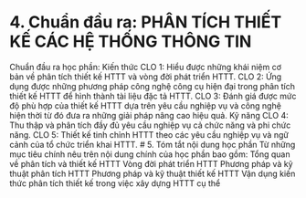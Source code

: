 # 4. Chuẩn đầu ra: PHÂN TÍCH THIẾT KẾ CÁC HỆ THỐNG THÔNG TIN
Chuẩn đầu ra học phần:
Kiến thức CLO 1: Hiểu được những khái niệm cơ bản về phân tích thiết kế HTTT và vòng đời phát triển HTTT.
CLO 2: Ứng dụng được những phương pháp công nghệ công cụ hiện đại trong phân tích thiết kế HTTT để hình thành tài liệu đặc tả HTTT.
CLO 3: Đánh giá được mức độ phù hợp của thiết kế HTTT dựa trên yêu cầu nghiệp vụ và công nghệ hiện thời từ đó đưa ra những giải pháp nâng cao hiệu quả.
Kỹ năng CLO 4: Thu thập và phân tích đầy đủ yêu cầu nghiệp vụ cả chức năng và phi chức năng.
CLO 5: Thiết kế tinh chỉnh HTTT theo các yêu cầu nghiệp vụ và ngữ cảnh của tổ chức triển khai HTTT. # 5. Tóm tắt nội dung học phần
Từ những mục tiêu chính nêu trên nội dung chính của học phần bao gồm: Tổng quan về phân tích và thiết kế HTTT Vòng đời phát triển HTTT Phương pháp và kỹ thuật phân tích HTTT Phương pháp và kỹ thuật thiết kế HTTT Vận dụng kiến thức phân tích thiết kế trong việc xây dựng HTTT cụ thể
